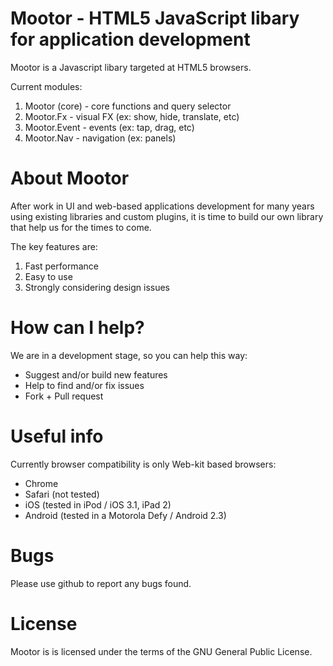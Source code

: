 ﻿# Mootor - HTML5 JavaScript libary for application development

Mootor is a Javascript libary targeted at HTML5 browsers.

Current modules:

1) Mootor (core) - core functions and query selector
2) Mootor.Fx - visual FX (ex: show, hide, translate, etc)
3) Mootor.Event - events (ex: tap, drag, etc)
4) Mootor.Nav - navigation (ex: panels)

# About Mootor

After work in UI and web-based applications development for many years using existing libraries and custom plugins,
it is time to build our own library that help us for the times to come.

The key features are:

1) Fast performance
2) Easy to use
3) Strongly considering design issues

# How can I help?

We are in a development stage, so you can help this way:

* Suggest and/or build new features
* Help to find and/or fix issues
* Fork + Pull request

# Useful info

Currently browser compatibility is only Web-kit based browsers:

* Chrome
* Safari (not tested)
* iOS (tested in iPod / iOS 3.1, iPad 2)
* Android (tested in a Motorola Defy / Android 2.3)

# Bugs

Please use github to report any bugs found. 

# License

Mootor is is licensed under the terms of the GNU General Public License.